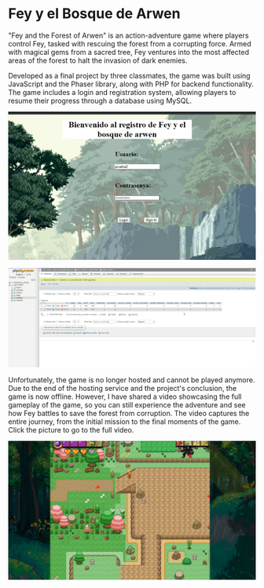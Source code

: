 # Fey y el Bosque de Arwen

"Fey and the Forest of Arwen" is an action-adventure game where players control Fey, tasked with rescuing the forest from a corrupting force. Armed with magical gems from a sacred tree, Fey ventures into the most affected areas of the forest to halt the invasion of dark enemies. 

Developed as a final project by three classmates, the game was built using JavaScript and the Phaser library, along with PHP for backend functionality. The game includes a login and registration system, allowing players to resume their progress through a database using MySQL.

<p align="center">
  <img src="assets/screenshot/Captura2.png" width="750" />
</p>

<p align="center">
  <img src="assets/screenshot/Captura1.png" width="750" />
</p>

Unfortunately, the game is no longer hosted and cannot be played anymore. Due to the end of the hosting service and the project's conclusion, the game is now offline. However, I have shared a video showcasing the full gameplay of the game, so you can still experience the adventure and see how Fey battles to save the forest from corruption. The video captures the entire journey, from the initial mission to the final moments of the game. Click the picture to go to the full video.

[![Fey and the Forest of Arwen - Full Gameplay](assets/screenshot/Captura3.png)](https://www.youtube.com/watch?v=bwKsHwUofPs)
